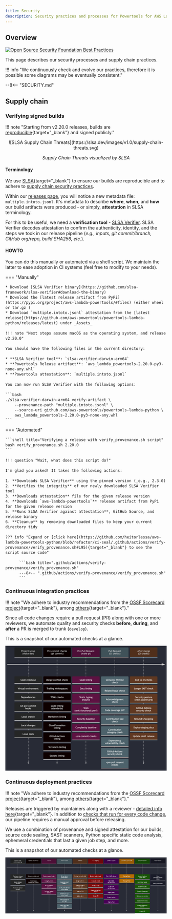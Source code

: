 ```yaml
---
title: Security
description: Security practices and processes for Powertools for AWS Lambda (Python)
---
```


<!-- markdownlint-disable MD041 MD043 -->

## Overview

[![Open Source Security Foundation Best Practices](https://bestpractices.coreinfrastructure.org/projects/7535/badge)](https://bestpractices.coreinfrastructure.org/projects/7535)

This page describes our security processes and supply chain practices.

!!! info "We continuously check and evolve our practices, therefore it is possible some diagrams may be eventually consistent."

--8<-- "SECURITY.md"

## Supply chain

### Verifying signed builds

!!! note "Starting from v2.20.0 releases, builds are [reproducible](https://slsa.dev/spec/v0.1/faq#q-what-about-reproducible-builds){target="_blank"} and signed publicly."

<center>
![SLSA Supply Chain Threats](https://slsa.dev/images/v1.0/supply-chain-threats.svg)

<i>Supply Chain Threats visualized by SLSA</i>
</center>

#### Terminology

We use [SLSA](https://slsa.dev/spec/v1.0/about){target="_blank"} to ensure our builds are reproducible and to adhere to [supply chain security practices](https://slsa.dev/spec/v1.0/threats-overview).

Within our [releases page](https://github.com/aws-powertools/powertools-lambda-python/releases), you will notice a new metadata file: `multiple.intoto.jsonl`. It's metadata to describe **where**, **when**, and **how** our build artifacts were produced - or simply, **attestation** in SLSA terminology.

For this to be useful, we need a **verification tool** - [SLSA Verifier](https://github.com/slsa-framework/slsa-verifier). SLSA Verifier decodes attestation to confirm the authenticity, identity, and the steps we took in our release pipeline (_e.g., inputs, git commit/branch, GitHub org/repo, build SHA256, etc._).

#### HOWTO

You can do this manually or automated via a shell script. We maintain the latter to ease adoption in CI systems (feel free to modify to your needs).

=== "Manually"

    * Download [SLSA Verifier binary](https://github.com/slsa-framework/slsa-verifier#download-the-binary)
    * Download the [latest release artifact from PyPi](https://pypi.org/project/aws-lambda-powertools/#files) (either wheel or tar.gz )
    * Download `multiple.intoto.jsonl` attestation from the [latest release](https://github.com/aws-powertools/powertools-lambda-python/releases/latest) under _Assets_

    !!! note "Next steps assume macOS as the operating system, and release v2.20.0"

    You should have the following files in the current directory:

    * **SLSA Verifier tool**: `slsa-verifier-darwin-arm64`
    * **Powertools Release artifact**: `aws_lambda_powertools-2.20.0-py3-none-any.whl`
    * **Powertools attestation**: `multiple.intoto.jsonl`

    You can now run SLSA Verifier with the following options:

    ```bash
    ./slsa-verifier-darwin-arm64 verify-artifact \
        --provenance-path "multiple.intoto.jsonl" \
        --source-uri github.com/aws-powertools/powertools-lambda-python \
        aws_lambda_powertools-2.20.0-py3-none-any.whl
    ```

=== "Automated"

    ```shell title="Verifying a release with verify_provenance.sh script"
    bash verify_provenance.sh 2.20.0
    ```

    !!! question "Wait, what does this script do?"

    I'm glad you asked! It takes the following actions:

    1. **Downloads SLSA Verifier** using the pinned version (_e.g., 2.3.0)
    2. **Verifies the integrity** of our newly downloaded SLSA Verifier tool
    3. **Downloads attestation** file for the given release version
    4. **Downloads `aws-lambda-powertools`** release artifact from PyPi for the given release version
    5. **Runs SLSA Verifier against attestation**, GitHub Source, and release binary
    6. **Cleanup** by removing downloaded files to keep your current directory tidy

    ??? info "Expand or [click here](https://github.com/heitorlessa/aws-lambda-powertools-python/blob/refactor/ci-seal/.github/actions/verify-provenance/verify_provenance.sh#L95){target="_blank"} to see the script source code"

          ```bash title=".github/actions/verify-provenance/verify_provenance.sh"
          ---8<-- ".github/actions/verify-provenance/verify_provenance.sh"
          ```

### Continuous integration practices

!!! note "We adhere to industry recommendations from the [OSSF Scorecard project](https://bestpractices.coreinfrastructure.org/en/criteria){target="_blank"}, among [others](https://docs.github.com/en/actions/security-guides/security-hardening-for-github-actions){target="_blank"}."

Since all code changes require a pull request (PR) along with one or more reviewers, we automate quality and security checks **before**, **during**, and **after** a PR is merged to trunk (`develop`).

This is a snapshot of our automated checks at a glance.

<!-- NOTE: mkdocs material doesn't render timeline mermaid diagrams hence png for now -->

![Continuous Integration practices](./media/continuous_integration_practices.png)

### Continuous deployment practices

!!! note "We adhere to industry recommendations from the [OSSF Scorecard project](https://bestpractices.coreinfrastructure.org/en/criteria){target="_blank"}, among [others](https://docs.github.com/en/actions/security-guides/security-hardening-for-github-actions){target="_blank"}."

Releases are triggered by maintainers along with a reviewer - [detailed info here](https://github.com/aws-powertools/powertools-lambda-python/blob/develop/MAINTAINERS.md#releasing-a-new-version){target="_blank"}. In addition to [checks that run for every code change](#continuous-integration-practices), our pipeline requires a manual approval before releasing.

We use a combination of provenance and signed attestation for our builds, source code sealing, SAST scanners, Python specific static code analysis, ephemeral credentials that last a given job step, and more.

This is a snapshot of our automated checks at a glance.

![Continuous Deployment practices](./media/continuous_deployment_practices.png)
